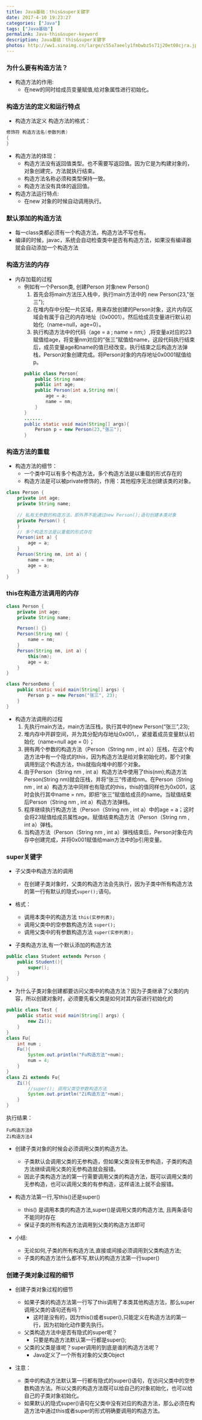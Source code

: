 ```yaml
---
title: Java基础：this&super关键字
date: 2017-4-10 19:23:27
categories: ["Java"]
tags: ["Java基础"]
permalink: Java-this&super-keyword
description: Java基础：this&super关键字
photos: http://ww1.sinaimg.cn/large/c55a7aeely1fmbwbz5s71j20et08cjra.jpg
---
```

### 为什么要有构造方法？
- 构造方法的作用: 
	- 在new的同时给成员变量赋值,给对象属性进行初始化。
			
### 构造方法的定义和运行特点
- 构造方法定义
构造方法的格式：
```Java
修饰符 构造方法名(参数列表)
{
}
```
<!--more-->
- 构造方法的体现：
	- 构造方法没有返回值类型。也不需要写返回值。因为它是为构建对象的，对象创建完，方法就执行结束。
	- 构造方法名称必须和类型保持一致。
	- 构造方法没有具体的返回值。
- 构造方法运行特点:
	- 在new 对象的时候自动调用执行。



### 默认添加的构造方法
- 每一class类都必须有一个构造方法，构造方法不写也有。
- 编译的时候，javac，系统会自动检查类中是否有构造方法，如果没有编译器就会自动添加一个构造方法
		
### 构造方法的内存
- 内存加载的过程
	- 例如有一个Person类, 创建Person 对象new Person()
		1. 首先会将main方法压入栈中，执行main方法中的 new Person(23,"张三"); 
		2. 在堆内存中分配一片区域，用来存放创建的Person对象，这片内存区域会有属于自己的内存地址（0x0001）。然后给成员变量进行默认初始化（name=null，age=0）。
		3. 执行构造方法中的代码（age = a ; name = nm;）,将变量a对应的23赋值给age，将变量nm对应的“张三”赋值给name，这段代码执行结束后，成员变量age和name的值已经改变。执行结束之后构造方法弹栈，Person对象创建完成。将Person对象的内存地址0x0001赋值给p。
		```Java
		public class Person{
			public String name;
			public int age;
			public Person(int a,String nm){
				age = a;
				name = nm;
			}
		}
		.......
		public static void main(String[] args){
			Person p = new Person(23,"张三");
		}
		```


### 构造方法的重载			
- 构造方法的细节：
	- 一个类中可以有多个构造方法，多个构造方法是以重载的形式存在的
	- 构造方法是可以被private修饰的，作用：其他程序无法创建该类的对象。
```Java
class Person {
	private int age;
	private String name;
		
	// 私有无参数的构造方法，即外界不能通过new Person();语句创建本类对象
	private Person() {
	}		
	// 多个构造方法是以重载的形式存在
	Person(int a) {
		age = a;
	}		
	Person(String nm, int a) {
		name = nm;
		age = a;
	}
}
```

### this在构造方法调用的内存
```Java
class Person {
	private int age;
	private String name;

	Person() {}
	Person(String nm) {
		name = nm;
	}
	Person(String nm, int a) {
		this(nm);
		age = a;
	}
}

class PersonDemo {
	public static void main(String[] args) {
		Person p = new Person("张三", 23);
	}
}
```
	
- 构造方法调用的过程
	1. 先执行main方法，main方法压栈，执行其中的new Person(“张三”,23);
	2. 堆内存中开辟空间，并为其分配内存地址0x001，，紧接着成员变量默认初始化（name=null  age = 0）；
	3. 拥有两个参数的构造方法（Person（String nm , int a））压栈，在这个构造方法中有一个隐式的this，因为构造方法是给对象初始化的，那个对象调用到这个构造方法，this就指向堆中的那个对象。
	4. 由于Person（String nm , int a）构造方法中使用了this(nm);构造方法Person(String nm)就会压栈，并将“张三”传递给nm。在Person（String nm , int a）构造方法中同样也有隐式的this，this的值同样也为0x001，这时会执行其中name = nm，即把“张三”赋值给成员的name。当赋值结束后Person（String nm , int a）构造方法弹栈。
	5. 程序继续执行构造方法（Person（String nm , int a）中的age = a；这时会将23赋值给成员属性age。赋值结束构造方法（Person（String nm , int a）弹栈。
	6. 当构造方法（Person（String nm , int a）弹栈结束后，Person对象在内存中创建完成，并将0x001赋值给main方法中的p引用变量。
	
### super关键字	
- 子父类中构造方法的调用
	- 在创建子类对象时，父类的构造方法会先执行，因为子类中所有构造方法的第一行有默认的隐式`super();`语句。
- 格式：
	- 调用本类中的构造方法
	`this(实参列表);`
	- 调用父类中的空参数构造方法
	`super();`
	- 调用父类中的有参数构造方法
	`super(实参列表);`

- 子类构造方法,有一个默认添加的构造方法
```Java
public class Student extends Person {
	public Student(){
		super();
	}
}
```
- 为什么子类对象创建都要访问父类中的构造方法？因为子类继承了父类的内容，所以创建对象时，必须要先看父类是如何对其内容进行初始化的
```Java
public class Test {
	public static void main(String[] args) {
		new Zi();
	}		
}
class Fu{
	int num ;
	Fu(){
		System.out.println("Fu构造方法"+num);
		num = 4;
	}
}
class Zi extends Fu{
	Zi(){
		//super(); 调用父类空参数构造方法
		System.out.println("Zi构造方法"+num);
	}
}
```
执行结果：
```shell
Fu构造方法0
Zi构造方法4
```
- 创建子类对象的时候会必须调用父类的构造方法。
	- 子类默认会调用父类的无参构造，但如果父类没有无参构造，子类的构造方法继续调用父类的无参构造就会报错。
	- 因此子类构造方法的第一行需要调用父类的构造方法，既可以调用父类的无参构造，也可以调用父类的有参构造，这样语法上就不会报错。
		
- 构造方法第一行,写this()还是super()
	- this() 是调用本类的构造方法,super()是调用父类的构造方法, 且两条语句不能同时存在
	- 保证子类的所有构造方法调用到父类的构造方法即可
	
- 小结:
	- 无论如何,子类的所有构造方法,直接或间接必须调用到父类构造方法;
	- 子类的构造方法什么都不写,默认的构造方法第一行super()

		
### 创建子类对象过程的细节
- 创建子类对象过程的细节
	* 如果子类的构造方法第一行写了this调用了本类其他构造方法，那么super调用父类的语句还有吗？
		* 这时是没有的，因为this()或者super(),只能定义在构造方法的第一行，因为初始化动作要先执行。
	* 父类构造方法中是否有隐式的super呢？
		* 只要是构造方法默认第一行都是super();
	* 父类的父类是谁呢？super调用的到底是谁的构造方法呢？
		* Java定义了一个所有对象的父类Object

- 注意：
	- 类中的构造方法默认第一行都有隐式的super()语句，在访问父类中的空参数构造方法。所以父类的构造方法既可以给自己的对象初始化，也可以给自己的子类对象初始化。
	- 如果默认的隐式super()语句在父类中没有对应的构造方法，那么必须在构造方法中通过this或者super的形式明确要调用的构造方法。
